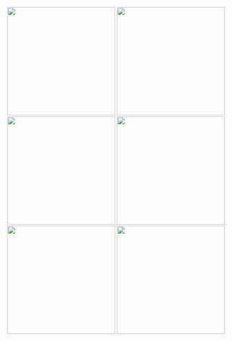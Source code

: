 <div align = "center">
<img src="https://user-images.githubusercontent.com/60739917/220124096-9ce2656b-bf8b-4ac3-a5aa-0d9d8a04656b.png" width = "250">
<img src="https://user-images.githubusercontent.com/60739917/220134268-a7b8340c-6892-4935-b149-f80a700ac381.png" width = "250">
<img src="https://user-images.githubusercontent.com/60739917/220134610-63cf44a7-7448-4b57-8710-1eab621dda28.png" width = "250">
<img src="https://user-images.githubusercontent.com/60739917/220134752-d9d64996-f9fd-4525-b6cf-845a79f09777.png" width = "250">
<img src="https://user-images.githubusercontent.com/60739917/220135196-34d42d18-c601-43f5-b773-9aae20cad8ee.png" width = "250">
<img src="https://user-images.githubusercontent.com/60739917/220135030-5e4faf20-3ddf-4515-94ec-6f0c4c7518fa.png" width = "250">
</div>
